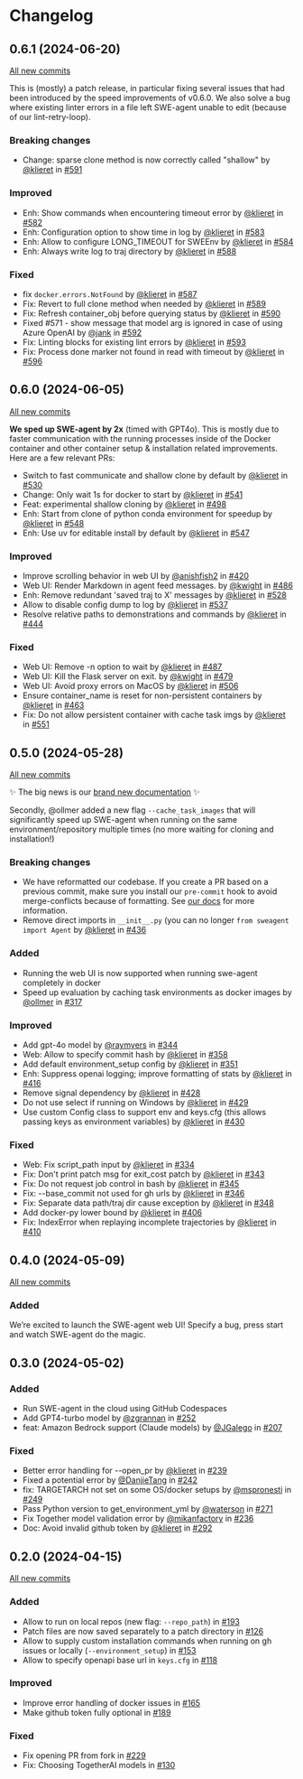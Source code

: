 # Changelog

## 0.6.1 (2024-06-20)

[All new commits](https://github.com/princeton-nlp/SWE-agent/compare/v0.6.0...v0.6.1)

This is (mostly) a patch release, in particular fixing several issues that had been introduced by the speed improvements of v0.6.0.
We also solve a bug where existing linter errors in a file left SWE-agent unable to edit (because of our lint-retry-loop).

### Breaking changes

* Change: sparse clone method is now correctly called "shallow" by [@klieret](https://github.com/klieret) in [#591](https://github.com/princeton-nlp/SWE-agent/pull/591)

### Improved

* Enh: Show commands when encountering timeout error by [@klieret](https://github.com/klieret) in [#582](https://github.com/princeton-nlp/SWE-agent/pull/582)
* Enh: Configuration option to show time in log by [@klieret](https://github.com/klieret) in [#583](https://github.com/princeton-nlp/SWE-agent/pull/583)
* Enh: Allow to configure LONG_TIMEOUT for SWEEnv by [@klieret](https://github.com/klieret) in [#584](https://github.com/princeton-nlp/SWE-agent/pull/584)
* Enh: Always write log to traj directory by [@klieret](https://github.com/klieret) in [#588](https://github.com/princeton-nlp/SWE-agent/pull/588)

### Fixed

* fix `docker.errors.NotFound` by [@klieret](https://github.com/klieret) in [#587](https://github.com/princeton-nlp/SWE-agent/pull/587)
* Fix: Revert to full clone method when needed by [@klieret](https://github.com/klieret) in [#589](https://github.com/princeton-nlp/SWE-agent/pull/589)
* Fix: Refresh container_obj before querying status by [@klieret](https://github.com/klieret) in [#590](https://github.com/princeton-nlp/SWE-agent/pull/590)
* Fixed #571 - show message that model arg is ignored in case of using Azure OpenAI by [@jank](https://github.com/jank) in [#592](https://github.com/princeton-nlp/SWE-agent/pull/592)
* Fix: Linting blocks for existing lint errors by [@klieret](https://github.com/klieret) in [#593](https://github.com/princeton-nlp/SWE-agent/pull/593)
* Fix: Process done marker not found in read with timeout by [@klieret](https://github.com/klieret) in [#596](https://github.com/princeton-nlp/SWE-agent/pull/596)

## 0.6.0 (2024-06-05)

[All new commits](https://github.com/princeton-nlp/SWE-agent/compare/v0.5.0...v0.6.0)

**We sped up SWE-agent by 2x** (timed with GPT4o). This is mostly due to faster communication with the running processes inside of the Docker container and other container setup & installation related improvements. Here are a few relevant PRs:

* Switch to fast communicate and shallow clone by default by [@klieret](https://github.com/klieret) in [#530]([#530](https://github.com/princeton-nlp/SWE-agent/pull/530))
* Change: Only wait 1s for docker to start by [@klieret](https://github.com/klieret) in [#541]([#541](https://github.com/princeton-nlp/SWE-agent/pull/541))
* Feat: experimental shallow cloning by [@klieret](https://github.com/klieret) in [#498]([#498](https://github.com/princeton-nlp/SWE-agent/pull/498))
* Enh: Start from clone of python conda environment for speedup by [@klieret](https://github.com/klieret) in [#548]([#548](https://github.com/princeton-nlp/SWE-agent/pull/548))
* Enh: Use uv for editable install by default by [@klieret](https://github.com/klieret) in [#547]([#547](https://github.com/princeton-nlp/SWE-agent/pull/547))

### Improved

* Improve scrolling behavior in web UI by [@anishfish2](https://github.com/anishfish2) in [#420]([#420](https://github.com/princeton-nlp/SWE-agent/pull/420))
* Web UI: Render Markdown in agent feed messages. by [@kwight](https://github.com/kwight) in [#486]([#486](https://github.com/princeton-nlp/SWE-agent/pull/486))
* Enh: Remove redundant 'saved traj to X' messages by [@klieret](https://github.com/klieret) in [#528]([#528](https://github.com/princeton-nlp/SWE-agent/pull/528))
* Allow to disable config dump to log by [@klieret](https://github.com/klieret) in [#537]([#537](https://github.com/princeton-nlp/SWE-agent/pull/537))
* Resolve relative paths to demonstrations and commands by [@klieret](https://github.com/klieret) in [#444]([#444](https://github.com/princeton-nlp/SWE-agent/pull/444))

### Fixed

* Web UI: Remove -n option to wait by [@klieret](https://github.com/klieret) in [#487]([#487](https://github.com/princeton-nlp/SWE-agent/pull/487))
* Web UI: Kill the Flask server on exit. by [@kwight](https://github.com/kwight) in [#479]([#479](https://github.com/princeton-nlp/SWE-agent/pull/479))
* Web UI: Avoid proxy errors on MacOS by [@klieret](https://github.com/klieret) in [#506]([#506](https://github.com/princeton-nlp/SWE-agent/pull/506))
* Ensure container_name is reset for non-persistent containers by [@klieret](https://github.com/klieret) in [#463]([#463](https://github.com/princeton-nlp/SWE-agent/pull/463))
* Fix: Do not allow persistent container with cache task imgs by [@klieret](https://github.com/klieret) in [#551]([#551](https://github.com/princeton-nlp/SWE-agent/pull/551))


## 0.5.0 (2024-05-28)

[All new commits](https://github.com/princeton-nlp/SWE-agent/compare/v0.4.0...v0.5.0)

✨ The big news is our [brand new documentation](https://princeton-nlp.github.io/SWE-agent/) ✨

Secondly, @ollmer added a new flag `--cache_task_images` that will significantly speed up SWE-agent when running on the same environment/repository multiple times (no more waiting for cloning and installation!)

### Breaking changes

* We have reformatted our codebase. If you create a PR based on a previous commit, make sure you install our `pre-commit` hook to avoid merge-conflicts because of formatting. See [our docs](https://princeton-nlp.github.io/SWE-agent/dev/formatting_conflicts/) for more information.
* Remove direct imports in `__init__.py` (you can no longer `from sweagent import Agent` by [@klieret](https://github.com/klieret) in [#436]([#436](https://github.com/princeton-nlp/SWE-agent/pull/436))

### Added

* Running the web UI is now supported when running swe-agent completely in docker
* Speed up evaluation by caching task environments as docker images by [@ollmer](https://github.com/ollmer) in [#317]([#317](https://github.com/princeton-nlp/SWE-agent/pull/317))

### Improved

* Add gpt-4o model by [@raymyers](https://github.com/raymyers) in [#344]([#344](https://github.com/princeton-nlp/SWE-agent/pull/344))
* Web: Allow to specify commit hash by [@klieret](https://github.com/klieret) in [#358]([#358](https://github.com/princeton-nlp/SWE-agent/pull/358))
* Add default environment_setup config by [@klieret](https://github.com/klieret) in [#351]([#351](https://github.com/princeton-nlp/SWE-agent/pull/351))
* Enh: Suppress openai logging; improve formatting of stats by [@klieret](https://github.com/klieret) in [#416]([#416](https://github.com/princeton-nlp/SWE-agent/pull/416))
* Remove signal dependency by [@klieret](https://github.com/klieret) in [#428]([#428](https://github.com/princeton-nlp/SWE-agent/pull/428))
* Do not use select if running on Windows by [@klieret](https://github.com/klieret) in [#429]([#429](https://github.com/princeton-nlp/SWE-agent/pull/429))
* Use custom Config class to support env and keys.cfg (this allows passing keys as environment variables) by [@klieret](https://github.com/klieret) in [#430]([#430](https://github.com/princeton-nlp/SWE-agent/pull/430))

### Fixed

* Web: Fix script_path input by [@klieret](https://github.com/klieret) in [#334]([#334](https://github.com/princeton-nlp/SWE-agent/pull/334))
* Fix: Don't print patch msg for exit_cost patch by [@klieret](https://github.com/klieret) in [#343]([#343](https://github.com/princeton-nlp/SWE-agent/pull/343))
* Fix: Do not request job control in bash by [@klieret](https://github.com/klieret) in [#345]([#345](https://github.com/princeton-nlp/SWE-agent/pull/345))
* Fix: --base_commit not used for gh urls by [@klieret](https://github.com/klieret) in [#346]([#346](https://github.com/princeton-nlp/SWE-agent/pull/346))
* Fix: Separate data path/traj dir cause exception by [@klieret](https://github.com/klieret) in [#348]([#348](https://github.com/princeton-nlp/SWE-agent/pull/348))
* Add docker-py lower bound by [@klieret](https://github.com/klieret) in [#406]([#406](https://github.com/princeton-nlp/SWE-agent/pull/406))
* Fix: IndexError when replaying incomplete trajectories by [@klieret](https://github.com/klieret) in [#410]([#410](https://github.com/princeton-nlp/SWE-agent/pull/410))


## 0.4.0 (2024-05-09)

[All new commits](https://github.com/princeton-nlp/SWE-agent/compare/v0.3.0...v0.4.0)

### Added

We’re excited to launch the SWE-agent web UI! Specify a bug, press start and watch SWE-agent do the magic.

## 0.3.0 (2024-05-02)

### Added

* Run SWE-agent in the cloud using GitHub Codespaces
* Add GPT4-turbo model by [@zgrannan](https://github.com/zgrannan) in [#252]([#252](https://github.com/princeton-nlp/SWE-agent/pull/252))
* feat: Amazon Bedrock support (Claude models) by [@JGalego](https://github.com/JGalego) in [#207]([#207](https://github.com/princeton-nlp/SWE-agent/pull/207))

### Fixed

* Better error handling for --open_pr by [@klieret](https://github.com/klieret) in [#239]([#239](https://github.com/princeton-nlp/SWE-agent/pull/239))
* Fixed a potential error by [@DanjieTang](https://github.com/DanjieTang) in [#242]([#242](https://github.com/princeton-nlp/SWE-agent/pull/242))
* fix: TARGETARCH not set on some OS/docker setups by [@mspronesti](https://github.com/mspronesti) in [#249]([#249](https://github.com/princeton-nlp/SWE-agent/pull/249))
* Pass Python version to get_environment_yml by [@waterson](https://github.com/waterson) in [#271]([#271](https://github.com/princeton-nlp/SWE-agent/pull/271))
* Fix Together model validation error by [@mikanfactory](https://github.com/mikanfactory) in [#236]([#236](https://github.com/princeton-nlp/SWE-agent/pull/236))
* Doc: Avoid invalid github token by [@klieret](https://github.com/klieret) in [#292]([#292](https://github.com/princeton-nlp/SWE-agent/pull/292))

## 0.2.0 (2024-04-15)

[All new commits](https://github.com/princeton-nlp/SWE-agent/compare/v0.1.2...v0.2.0)

### Added

* Allow to run on local repos (new flag: `--repo_path`) in [#193]([#193](https://github.com/princeton-nlp/SWE-agent/pull/193))
* Patch files are now saved separately to a patch directory in [#126]([#126](https://github.com/princeton-nlp/SWE-agent/pull/126))
* Allow to supply custom installation commands when running on gh issues or locally (`--environment_setup`) in [#153]([#153](https://github.com/princeton-nlp/SWE-agent/pull/153))
* Allow to specify openapi base url in `keys.cfg` in [#118]([#118](https://github.com/princeton-nlp/SWE-agent/pull/118))

### Improved

* Improve error handling of docker issues in [#165]([#165](https://github.com/princeton-nlp/SWE-agent/pull/165))
* Make github token fully optional in [#189]([#189](https://github.com/princeton-nlp/SWE-agent/pull/189))

### Fixed

* Fix opening PR from fork in [#229]([#229](https://github.com/princeton-nlp/SWE-agent/pull/229))
* Fix: Choosing TogetherAI models in [#130]([#130](https://github.com/princeton-nlp/SWE-agent/pull/130))
